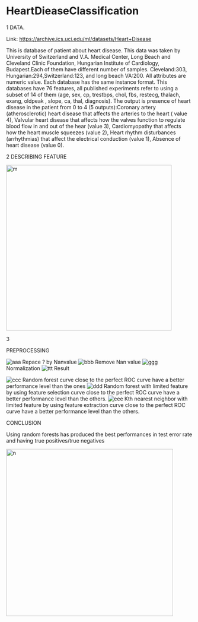 # HeartDieaseClassification
1	DATA. 

  Link: https://archive.ics.uci.edu/ml/datasets/Heart+Disease
  
  
  This is database of patient about heart disease. This data was taken by University of Switzerland and V.A. Medical Center, Long Beach and Cleveland Clinic Foundation, Hungarian Institute of Cardiology, Budapest.Each of them have different number of samples. Cleveland:303, Hungarian:294,Switzerland:123, and long beach VA:200. All attributes are numeric value. Each database has the same instance format. This databases have 76 features, all published experiments refer to using a subset of 14 of them (age, sex, cp, trestbps, chol, fbs, restecg, thalach, exang, oldpeak , slope, ca, thal, diagnosis). The output is presence of heart disease in the patient from 0 to 4 (5 outputs):Coronary artery (atherosclerotic) heart disease that affects the arteries to the heart ( value 4), Valvular heart disease that affects how the valves function to regulate blood flow in and out of the hear (value 3), Cardiomyopathy that affects how the heart muscle squeezes (value 2), Heart rhythm disturbances (arrhythmias) that affect the electrical conduction (value 1), Absence of heart disease (value 0).

2 DESCRIBING FEATURE



<img width="446" alt="m" src="https://user-images.githubusercontent.com/47764275/105010215-6aec2b00-5a09-11eb-84aa-873697eb9905.PNG">

3

PREPROCESSING

![aaa](https://user-images.githubusercontent.com/47764275/105008447-3d9e7d80-5a07-11eb-9a33-ba0d84e6a091.png&s=200)
Repace ? by Nanvalue 
![bbb](https://user-images.githubusercontent.com/47764275/105008486-4c853000-5a07-11eb-97b1-49cccfa5c840.png)
Remove Nan value
![ggg](https://user-images.githubusercontent.com/47764275/105008933-e056fc00-5a07-11eb-9c3a-3e7dc24329dd.png)
Normalization
![ttt](https://user-images.githubusercontent.com/47764275/105009019-f95fad00-5a07-11eb-89fd-576cc3ed72ef.png)
Result

![ccc](https://user-images.githubusercontent.com/47764275/105009121-1dbb8980-5a08-11eb-87aa-ae99c5167c62.png)
Random forest curve close to the perfect ROC curve have a better performance level than the ones
![ddd](https://user-images.githubusercontent.com/47764275/105009154-2744f180-5a08-11eb-8c9c-3906ff8ccaa7.png)
Random forest with limited feature by using feature selection curve close to the perfect ROC curve have a better performance level than the others.
![eee](https://user-images.githubusercontent.com/47764275/105009171-2ca23c00-5a08-11eb-976c-859e69fc2144.png)
Kth nearest neighbor with limited feature by using feature extraction curve close to the perfect ROC curve have a better performance level than the others.

CONCLUSION

Using random forests has produced the best performances in test error rate and having true positives/true negatives

<img width="450" alt="n" src="https://user-images.githubusercontent.com/47764275/105010239-74759300-5a09-11eb-90c0-7910328cc8b8.PNG">

